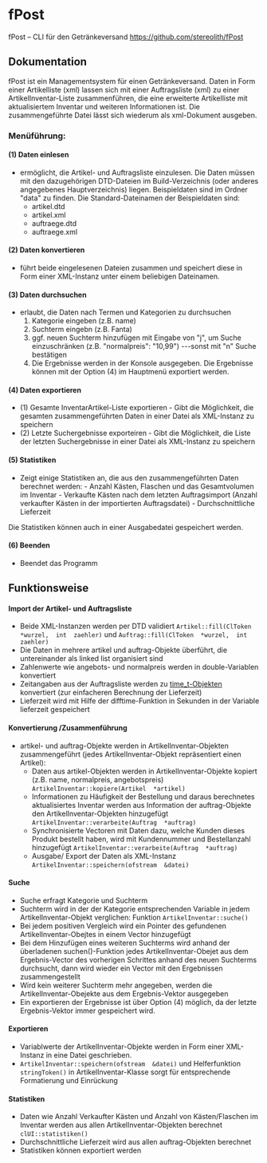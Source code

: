 # fPost
fPost – CLI für den Getränkeversand
https://github.com/stereolith/fPost

## Dokumentation

fPost ist ein Managementsystem für einen Getränkeversand.
Daten in Form einer Artikelliste (xml) lassen sich mit einer Auftragsliste (xml) zu einer ArtikelInventar-Liste zusammenführen, 
die eine erweiterte Artikelliste mit aktualisiertem Inventar und weiteren Informationen ist. Die zusammengeführte Datei lässt sich
wiederum als xml-Dokument ausgeben.

### Menüführung:
 
#### (1) Daten einlesen

 - ermöglicht, die Artikel- und Auftragsliste einzulesen. Die Daten müssen mit den dazugehörigen DTD-Dateien im Build-Verzeichnis  (oder anderes angegebenes Hauptverzeichnis) liegen. Beispieldaten sind im Ordner "data" zu finden.
   Die Standard-Dateinamen der Beispieldaten sind:
	 - artikel.dtd
	 - artikel.xml
	 - auftraege.dtd
	 - auftraege.xml


#### (2) Daten konvertieren
 - 	führt beide eingelesenen Dateien zusammen und speichert diese in Form einer XML-Instanz unter einem beliebigen Dateinamen.


#### (3) Daten durchsuchen
 - erlaubt, die Daten nach Termen und Kategorien zu durchsuchen
	 1. Kategorie eingeben (z.B. name) 
	 2. Suchterm eingebn (z.B. Fanta)
	 3. ggf. neuen Suchterm hinzufügen mit Eingabe von "j", um Suche einzuschränken (z.B. "normalpreis": "10,99")
		---sonst mit "n" Suche bestätigen
	4. Die Ergebnisse werden in der Konsole ausgegeben. Die Ergebnisse können mit der Option (4) im Hauptmenü exportiert
		werden.

#### (4) Daten exportieren
	

 - (1) Gesamte InventarArtikel-Liste exportieren
		 - Gibt die Möglichkeit, die gesamten zusammengeführten Daten in einer Datei als XML-Instanz zu speichern
 - (2) Letzte Suchergebnisse exporteiren
		 - Gibt die Möglichkeit, die Liste der letzten Suchergebnisse in einer Datei als XML-Instanz zu speichern

#### (5) Statistiken

 - Zeigt einige Statistiken an, die aus den zusammengeführten Daten berechnet werden:
		 - Anzahl Kästen, Flaschen und das Gesamtvolumen im Inventar
		 - Verkaufte Kästen nach dem letzten Auftragsimport (Anzahl verkaufter Kästen in der importierten Auftragsdatei)
		 - Durchschnittliche Lieferzeit

Die Statistiken können auch in einer Ausgabedatei gespeichert werden.

#### (6) Beenden

 - Beendet das Programm

## Funktionsweise

#### Import der Artikel- und Auftragsliste 

 - Beide XML-Instanzen werden per DTD validiert `Artikel::fill(ClToken  *wurzel,  int  zaehler)`  und `Auftrag::fill(ClToken  *wurzel,  int  zaehler)`
 - Die Daten in mehrere artikel und auftrag-Objekte überführt, die untereinander als linked list organisiert sind 
 - Zahlenwerte wie angebots- und normalpreis werden in double-Variablen konvertiert
 - Zeitangaben aus der Auftragsliste werden zu [time_t-Objekten](http://www.cplusplus.com/reference/ctime/time/) konvertiert (zur einfacheren Berechnung der Lieferzeit)
 - Lieferzeit wird mit Hilfe der difftime-Funktion in Sekunden in der Variable lieferzeit gespeichert


#### Konvertierung /Zusammenführung

 - artikel- und auftrag-Objekte werden in ArtikelInventar-Objekten zusammengeführt (jedes ArtikelInventar-Objekt repräsentiert einen Artikel):	
 	- Daten aus artikel-Objekten werden in ArtikelInventar-Objekte kopiert (z.B. name, normalpreis, angebotspreis) `ArtikelInventar::kopiere(Artikel  *artikel)`
	 - Informationen zu Häufigkeit der Bestellung und daraus berechnetes aktualisiertes Inventar werden aus Information der auftrag-Objekte den ArtikelInventar-Objekten hinzugefügt `ArtikelInventar::verarbeite(Auftrag  *auftrag)`
	 - Synchronisierte Vectoren mit Daten dazu, welche Kunden dieses Produkt bestellt haben, wird mit Kundennummer und Bestellanzahl hinzugefügt `ArtikelInventar::verarbeite(Auftrag  *auftrag)`
	 - Ausgabe/ Export der Daten als XML-Instanz `ArtikelInventar::speichern(ofstream  &datei)`

#### Suche

 - Suche erfragt Kategorie und Suchterm
 - Suchterm wird in der der Kategorie entsprechenden Variable in jedem ArtikelInventar-Objekt verglichen: Funktion `ArtikelInventar::suche()`
 - Bei jedem positiven Vergleich wird ein Pointer des gefundenen ArtikelInventar-Obejtes in einem Vector hinzugefügt
 - Bei dem Hinzufügen eines weiteren Suchterms wird anhand der überladenen suchen()-Funktion jedes ArtikelInventar-Obejet aus dem Ergebnis-Vector des vorherigen Schrittes anhand des neuen Suchterms durchsucht, dann wird wieder ein Vector mit den Ergebnissen zusammengestellt
 - Wird kein weiterer Suchterm mehr angegeben, werden die ArtikelInventar-Obejekte aus dem Ergebnis-Vektor ausgegeben
 - Ein exportieren der Ergebnisse ist über Option (4) möglich, da der letzte Ergebnis-Vektor immer gespeichert wird.

#### Exportieren

 - Variablwerte der ArtikelInventar-Objekte werden in Form einer XML-Instanz in eine Datei geschrieben.
 - `ArtikelInventar::speichern(ofstream  &datei)` und Helferfunktion `stringToken()` in ArtikelInventar-Klasse sorgt für entsprechende Formatierung und Einrückung

#### Statistiken
 - Daten wie Anzahl Verkaufter Kästen und Anzahl von Kästen/Flaschen im Inventar werden aus allen ArtikelInventar-Objekten berechnet `clUI::statistiken()`
 - Durchschnittliche Lieferzeit wird aus allen auftrag-Objekten berechnet
 - Statistiken können exportiert werden
